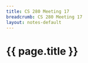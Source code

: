 ```yaml
---
title: CS 280 Meeting 17
breadcrumb: CS 280 Meeting 17
layout: notes-default
---
```

# {{ page.title }}
